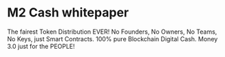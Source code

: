 # M2 Cash whitepaper

The fairest Token Distribution EVER! No Founders, No Owners, No Teams, No Keys, just
Smart Contracts. 100% pure Blockchain Digital Cash. Money 3.0 just for the PEOPLE!